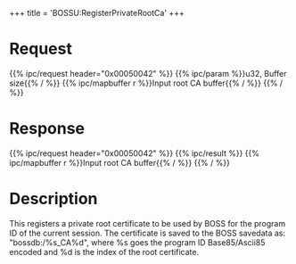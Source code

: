 +++
title = 'BOSSU:RegisterPrivateRootCa'
+++

# Request

{{% ipc/request header="0x00050042" %}}
{{% ipc/param %}}u32, Buffer size{{% / %}}
{{% ipc/mapbuffer r %}}Input root CA buffer{{% / %}}
{{% / %}}

# Response

{{% ipc/request header="0x00050042" %}}
{{% ipc/result %}}
{{% ipc/mapbuffer r %}}Input root CA buffer{{% / %}}
{{% / %}}

# Description

This registers a private root certificate to be used by BOSS for the program ID of the current session. The certificate is saved to the BOSS savedata as: "bossdb:/%s_CA%d", where %s goes the program ID Base85/Ascii85 encoded and %d is the index of the root certificate.
